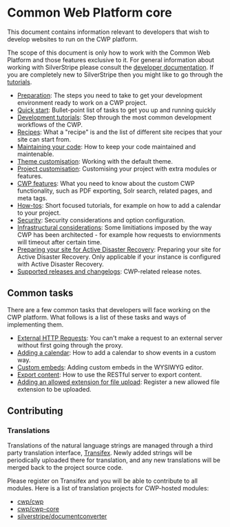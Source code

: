 # Common Web Platform core

This document contains information relevant to developers that wish to develop websites to run on the CWP platform.

The scope of this document is only how to work with the Common Web Platform and those features exclusive to it. For
general information about working with SilverStripe please consult the
[developer documentation](http://doc.silverstripe.org/). If you are completely new to SilverStripe then you might like
to go through the [tutorials](http://doc.silverstripe.org/framework/en/tutorials).

 * [Preparation](preparation-of-the-developer-environment): The steps you need to take to get your development
 environment ready to work on a CWP project.
 * [Quick start](quick-start): Bullet-point list of tasks to get you up and running quickly
 * [Development tutorials](development-tutorials): Step through the most common development workflows of the CWP.
 * [Recipes](recipes): What a "recipe" is and the list of different site recipes that your site can start from.
 * [Maintaining your code](maintaining-your-code): How to keep your code maintained and maintenable.
 * [Theme customisation](customising-the-default-theme): Working with the default theme.
 * [Project customisation](customising-the-default-functionality): Customising your project with extra modules or
 features.
 * [CWP features](cwp-features): What you need to know about the custom CWP functionality, such as PDF
exporting, Solr search, related pages, and meta tags.
 * [How-tos](how-tos): Short focused tutorials, for example on how to add a calendar to your project.
 * [Security](security): Security considerations and option configuration.
 * [Infrastructural considerations](infrastructural-considerations): Some limitiations imposed by the way CWP has been
architected - for example how requests to enviornments will timeout after certain time.
 * [Preparing your site for Active Disaster Recovery](preparing-your-site-for-active-dr): Preparing your site for
 Active Disaster Recovery. Only applicable if your instance is configured with Active Disaster Recovery.
 * [Supported releases and changelogs](/releases/): CWP-related release notes.

## Common tasks

There are a few common tasks that developers will face working on the CWP platform. What follows is a list of these
tasks and ways of implementing them.

 * [External HTTP Requests](how-tos/external_http_requests_with_proxy): You can't make a request to an external server
 without first going through the proxy.
 * [Adding a calendar](how-tos/adding-a-calendar): How to add a calendar to show events in a custom way.
 * [Custom embeds](how-tos/custom_embeds-in-the-WYSIWYG-editor): Adding custom embeds in the WYSIWYG editor.
 * [Export content](how-tos/exporting_content): How to use the RESTful server to export content.
 * [Adding an allowed extension for file upload](how-tos/adding-an-allowed-extension): Register a new allowed file extension
 to be uploaded.

## Contributing

### Translations

Translations of the natural language strings are managed through a third party translation interface,
[Transifex](http://transifex.com). Newly added strings will be periodically uploaded there for translation, and any new
translations will be merged back to the project source code.

Please register on Transifex and you will be able to contribute to all modules. Here is a list of translation projects
for CWP-hosted modules:

* [cwp/cwp](https://www.transifex.com/projects/p/silverstripe-cwp/)
* [cwp/cwp-core](https://www.transifex.com/projects/p/silverstripe-cwp-core/)
* [silverstripe/documentconverter](https://www.transifex.com/projects/p/silverstripe-documentconverter/)
